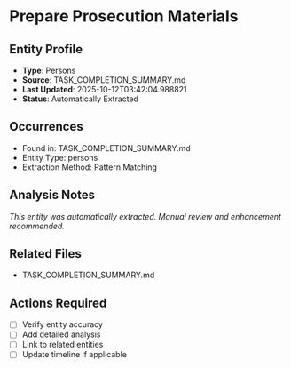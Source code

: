 # Prepare Prosecution Materials

## Entity Profile
- **Type**: Persons
- **Source**: TASK_COMPLETION_SUMMARY.md
- **Last Updated**: 2025-10-12T03:42:04.988821
- **Status**: Automatically Extracted

## Occurrences
- Found in: TASK_COMPLETION_SUMMARY.md
- Entity Type: persons
- Extraction Method: Pattern Matching

## Analysis Notes
*This entity was automatically extracted. Manual review and enhancement recommended.*

## Related Files
- TASK_COMPLETION_SUMMARY.md

## Actions Required
- [ ] Verify entity accuracy
- [ ] Add detailed analysis
- [ ] Link to related entities
- [ ] Update timeline if applicable
